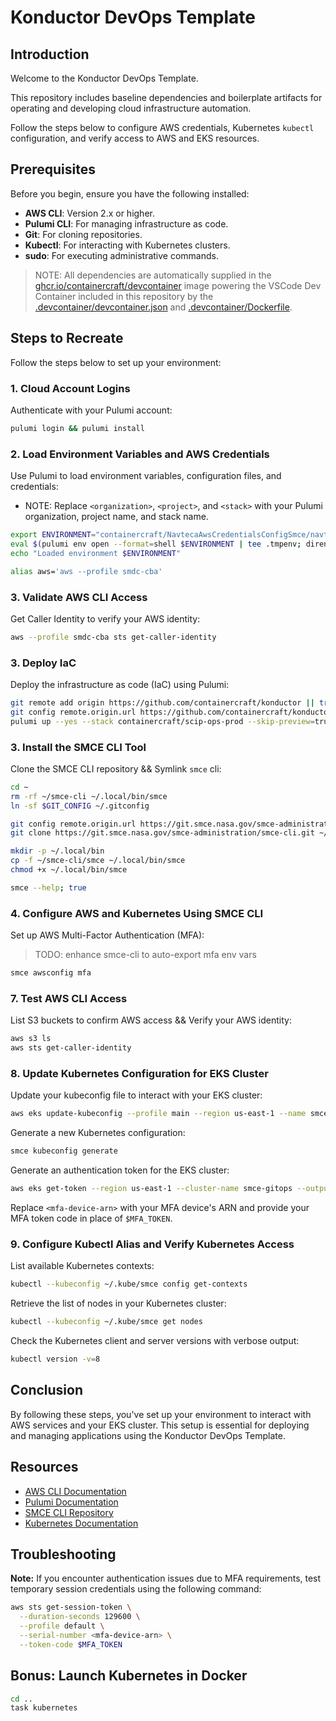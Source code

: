 # Konductor DevOps Template

## Introduction

Welcome to the Konductor DevOps Template.

This repository includes baseline dependencies and boilerplate artifacts for operating and developing cloud infrastructure automation.

Follow the steps below to configure AWS credentials, Kubernetes `kubectl` configuration, and verify access to AWS and EKS resources.

## Prerequisites

Before you begin, ensure you have the following installed:

- **AWS CLI**: Version 2.x or higher.
- **Pulumi CLI**: For managing infrastructure as code.
- **Git**: For cloning repositories.
- **Kubectl**: For interacting with Kubernetes clusters.
- **sudo**: For executing administrative commands.

> NOTE: All dependencies are automatically supplied in the [ghcr.io/containercraft/devcontainer](https://github.com/containercraft/devcontainer) image powering the VSCode Dev Container included in this repository by the [.devcontainer/devcontainer.json](.devcontainer/devcontainer.json) and [.devcontainer/Dockerfile](.devcontainer/Dockerfile).

## Steps to Recreate

Follow the steps below to set up your environment:

### 1. Cloud Account Logins

Authenticate with your Pulumi account:

```bash {"name":"login","tag":"setup"}
pulumi login && pulumi install

```

### 2. Load Environment Variables and AWS Credentials

Use Pulumi to load environment variables, configuration files, and credentials:

* NOTE: Replace `<organization>`, `<project>`, and `<stack>` with your Pulumi organization, project name, and stack name.

```bash {"name":"load-environments-and-secrets","tag":"setup"}
export ENVIRONMENT="containercraft/NavtecaAwsCredentialsConfigSmce/navteca-aws-credentials-config-smce"
eval $(pulumi env open --format=shell $ENVIRONMENT | tee .tmpenv; direnv allow)
echo "Loaded environment $ENVIRONMENT"

alias aws='aws --profile smdc-cba'

```

### 3. Validate AWS CLI Access

Get Caller Identity to verify your AWS identity:

```bash {"excludeFromRunAll":"true","name":"validate-aws-identity","tag":"validate-aws"}
aws --profile smdc-cba sts get-caller-identity

```

### 3. Deploy IaC

Deploy the infrastructure as code (IaC) using Pulumi:

```bash {"name":"deploy-iac","tag":"setup"}
git remote add origin https://github.com/containercraft/konductor || true
git config remote.origin.url https://github.com/containercraft/konductor || true
pulumi up --yes --stack containercraft/scip-ops-prod --skip-preview=true --refresh=true

```

### 3. Install the SMCE CLI Tool

Clone the SMCE CLI repository && Symlink `smce` cli:

```bash {"name":"install-smce-cli","tag":"setup"}
cd ~
rm -rf ~/smce-cli ~/.local/bin/smce
ln -sf $GIT_CONFIG ~/.gitconfig

git config remote.origin.url https://git.smce.nasa.gov/smce-administration/smce-cli.git
git clone https://git.smce.nasa.gov/smce-administration/smce-cli.git ~/smce-cli && cd ~/smce-cli && ls

mkdir -p ~/.local/bin
cp -f ~/smce-cli/smce ~/.local/bin/smce
chmod +x ~/.local/bin/smce

smce --help; true

```

### 4. Configure AWS and Kubernetes Using SMCE CLI

Set up AWS Multi-Factor Authentication (MFA):

> TODO: enhance smce-cli to auto-export mfa env vars

```bash {"excludeFromRunAll":"true","name":"smce-aws-mfa","tag":"aws"}
smce awsconfig mfa

```

### 7. Test AWS CLI Access

List S3 buckets to confirm AWS access && Verify your AWS identity:

```bash {"excludeFromRunAll":"true","name":"validate-aws-s3-ls","tag":"validate-aws"}
aws s3 ls
aws sts get-caller-identity

```

### 8. Update Kubernetes Configuration for EKS Cluster

Update your kubeconfig file to interact with your EKS cluster:

```bash {"excludeFromRunAll":"true","name":"aws-get-ops-kubeconfig","tag":"kubeconfig"}
aws eks update-kubeconfig --profile main --region us-east-1 --name smce-gitops

```

Generate a new Kubernetes configuration:

```bash {"excludeFromRunAll":"true","name":"generate-smce-kubeconfig","tag":"kubeconfig"}
smce kubeconfig generate

```

Generate an authentication token for the EKS cluster:

```bash {"excludeFromRunAll":"true","name":"generate-eks-auth-token","tag":"kubeconfig"}
aws eks get-token --region us-east-1 --cluster-name smce-gitops --output json

```

Replace `<mfa-device-arn>` with your MFA device's ARN and provide your MFA token code in place of `$MFA_TOKEN`.

### 9. Configure Kubectl Alias and Verify Kubernetes Access

List available Kubernetes contexts:

```bash {"excludeFromRunAll":"true","name":"validate-kubeconfig-context-list","tag":"kubeconfig"}
kubectl --kubeconfig ~/.kube/smce config get-contexts

```

Retrieve the list of nodes in your Kubernetes cluster:

```bash {"excludeFromRunAll":"true","name":"validate-kube-get-nodes","tag":"kubeconfig"}
kubectl --kubeconfig ~/.kube/smce get nodes

```

Check the Kubernetes client and server versions with verbose output:

```bash {"excludeFromRunAll":"true","name":"validate-kube-get-version","tag":"kubeconfig"}
kubectl version -v=8

```

## Conclusion

By following these steps, you've set up your environment to interact with AWS services and your EKS cluster. This setup is essential for deploying and managing applications using the Konductor DevOps Template.

## Resources

- [AWS CLI Documentation](https://docs.aws.amazon.com/cli/latest/userguide/cli-chap-welcome.html)
- [Pulumi Documentation](https://www.pulumi.com/docs/)
- [SMCE CLI Repository](https://git.smce.nasa.gov/smce-administration/smce-cli)
- [Kubernetes Documentation](https://kubernetes.io/docs/home/)

## Troubleshooting

**Note:** If you encounter authentication issues due to MFA requirements, test temporary session credentials using the following command:

```bash {"excludeFromRunAll":"true","name":"aws-sts-get-session-token","tag":"dbg"}
aws sts get-session-token \
  --duration-seconds 129600 \
  --profile default \
  --serial-number <mfa-device-arn> \
  --token-code $MFA_TOKEN

```

## Bonus: Launch Kubernetes in Docker

```bash {"excludeFromRunAll":"true","name":"task-run-kubernetes","tag":"tind"}
cd ..
task kubernetes

```
